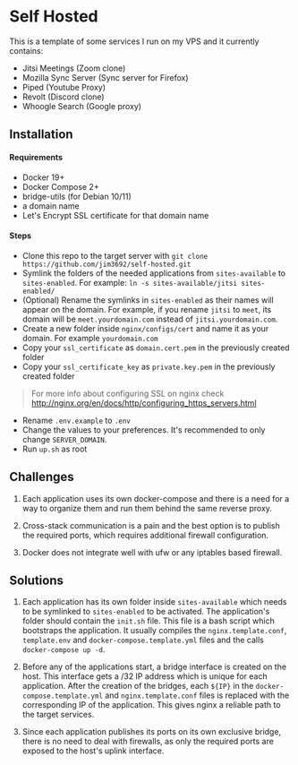 # Self Hosted

This is a template of some services I run on my VPS and it currently contains:
- Jitsi Meetings (Zoom clone)
- Mozilla Sync Server (Sync server for Firefox)
- Piped (Youtube Proxy)
- Revolt (Discord clone)
- Whoogle Search (Google proxy)

## Installation

#### Requirements
- Docker 19+
- Docker Compose 2+
- bridge-utils (for Debian 10/11)
- a domain name
- Let's Encrypt SSL certificate for that domain name

#### Steps
- Clone this repo to the target server with
`git clone https://github.com/jim3692/self-hosted.git`
- Symlink the folders of the needed applications from `sites-available` to `sites-enabled`. For example:
`ln -s sites-available/jitsi sites-enabled/`
- (Optional) Rename the symlinks in `sites-enabled` as their names will appear on the domain. For example, if you rename `jitsi` to `meet`, its domain will be `meet.yourdomain.com` instead of `jitsi.yourdomain.com`.
- Create a new folder inside `nginx/configs/cert` and name it as your domain. For example `yourdomain.com`
- Copy your `ssl_certificate` as `domain.cert.pem` in the previously created folder
- Copy your `ssl_certificate_key` as `private.key.pem` in the previously created folder

> For more info about configuring SSL on nginx check http://nginx.org/en/docs/http/configuring_https_servers.html

- Rename `.env.example` to `.env`
- Change the values to your preferences. It's recommended to only change `SERVER_DOMAIN`.
- Run `up.sh` as root

## Challenges

1. Each application uses its own docker-compose and there is a need for a way to organize them and run them behind the same reverse proxy.

2. Cross-stack communication is a pain and the best option is to publish the required ports, which requires additional firewall configuration.

3. Docker does not integrate well with ufw or any iptables based firewall.

## Solutions

1. Each application has its own folder inside `sites-available` which needs to be symlinked to `sites-enabled` to be activated. The application's folder should contain the `init.sh` file. This file is a bash script which bootstraps the application. It usually compiles the `nginx.template.conf`, `template.env` and `docker-compose.template.yml` files and the calls `docker-compose up -d`.

2. Before any of the applications start, a bridge interface is created on the host. This interface gets a /32 IP address which is unique for each application. After the creation of the bridges, each `${IP}` in the `docker-compose.template.yml` and `nginx.template.conf` files is replaced with the corresponding IP of the application. This gives nginx a reliable path to the target services.

3. Since each application publishes its ports on its own exclusive bridge, there is no need to deal with firewalls, as only the required ports are exposed to the host's uplink interface.
